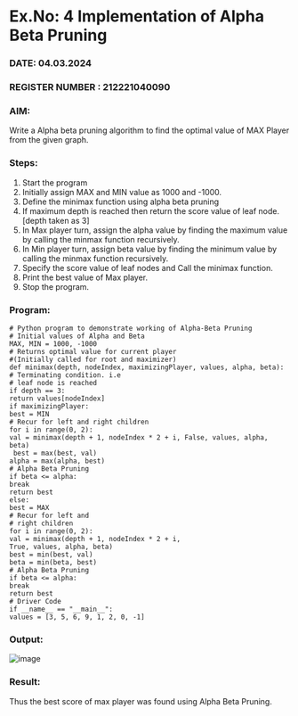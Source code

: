 # Ex.No: 4   Implementation of Alpha Beta Pruning 
### DATE: 04.03.2024                                                                           
### REGISTER NUMBER : 212221040090
### AIM: 
Write a Alpha beta pruning algorithm to find the optimal value of MAX Player from the given graph.
### Steps:
1. Start the program
2. Initially  assign MAX and MIN value as 1000 and -1000.
3.  Define the minimax function  using alpha beta pruning
4.  If maximum depth is reached then return the score value of leaf node. [depth taken as 3]
5.  In Max player turn, assign the alpha value by finding the maximum value by calling the minmax function recursively.
6.  In Min player turn, assign beta value by finding the minimum value by calling the minmax function recursively.
7.  Specify the score value of leaf nodes and Call the minimax function.
8.  Print the best value of Max player.
9.  Stop the program. 

### Program:

```
# Python program to demonstrate working of Alpha-Beta Pruning 
# Initial values of Alpha and Beta 
MAX, MIN = 1000, -1000 
# Returns optimal value for current player 
#(Initially called for root and maximizer) 
def minimax(depth, nodeIndex, maximizingPlayer, values, alpha, beta): 
# Terminating condition. i.e 
# leaf node is reached 
if depth == 3: 
return values[nodeIndex] 
if maximizingPlayer: 
best = MIN 
# Recur for left and right children 
for i in range(0, 2): 
val = minimax(depth + 1, nodeIndex * 2 + i, False, values, alpha, beta)
 best = max(best, val) 
alpha = max(alpha, best)
# Alpha Beta Pruning 
if beta <= alpha: 
break 
return best 
else: 
best = MAX 
# Recur for left and 
# right children 
for i in range(0, 2): 
val = minimax(depth + 1, nodeIndex * 2 + i, 
True, values, alpha, beta) 
best = min(best, val) 
beta = min(beta, best) 
# Alpha Beta Pruning 
if beta <= alpha: 
break 
return best 
# Driver Code 
if __name__ == "__main__": 
values = [3, 5, 6, 9, 1, 2, 0, -1]

```


### Output:

![image](https://github.com/Rajesh242004/AI_Lab_2023-24/assets/117814063/d6b6fdad-5447-4d81-a149-cba608e3702f)


### Result:
Thus the best score of max player was found using Alpha Beta Pruning.
